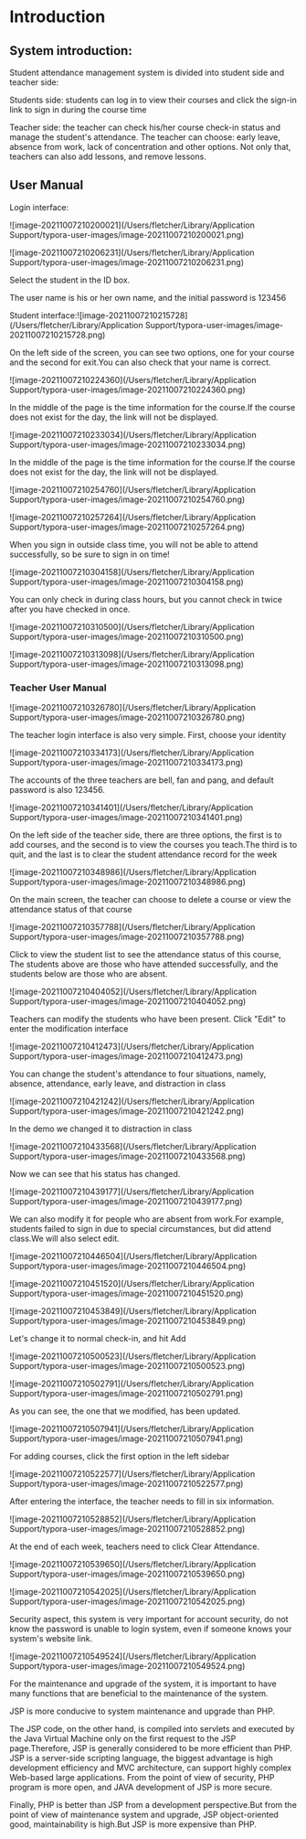 # Introduction 

 

## System introduction: 

Student attendance management system is divided into student side and teacher side: 

Students side: students can log in to view their courses and click the sign-in link to sign in during the course time 

Teacher side: the teacher can check his/her course check-in status and manage the student's attendance. The teacher can choose: early leave, absence from work, lack of concentration and other options. Not only that, teachers can also add lessons, and remove lessons. 



## User Manual

 Login interface: 

![image-20211007210200021](/Users/fletcher/Library/Application Support/typora-user-images/image-20211007210200021.png)

![image-20211007210206231](/Users/fletcher/Library/Application Support/typora-user-images/image-20211007210206231.png)



Select the student in the ID box. 

The user name is his or her own name, and the initial password is 123456 

Student interface:![image-20211007210215728](/Users/fletcher/Library/Application Support/typora-user-images/image-20211007210215728.png)

On the left side of the screen, you can see two options, one for your course and the second for exit.You can also check that your name is correct. 

![image-20211007210224360](/Users/fletcher/Library/Application Support/typora-user-images/image-20211007210224360.png)

In the middle of the page is the time information for the course.If the course does not exist for the day, the link will not be displayed. 

![image-20211007210233034](/Users/fletcher/Library/Application Support/typora-user-images/image-20211007210233034.png)

In the middle of the page is the time information for the course.If the course does not exist for the day, the link will not be displayed. 

![image-20211007210254760](/Users/fletcher/Library/Application Support/typora-user-images/image-20211007210254760.png)

![image-20211007210257264](/Users/fletcher/Library/Application Support/typora-user-images/image-20211007210257264.png)

When you sign in outside class time, you will not be able to attend successfully, so be sure to sign in on time! 

![image-20211007210304158](/Users/fletcher/Library/Application Support/typora-user-images/image-20211007210304158.png)

You can only check in during class hours, but you cannot check in twice after you have checked in once. 

![image-20211007210310500](/Users/fletcher/Library/Application Support/typora-user-images/image-20211007210310500.png)

![image-20211007210313098](/Users/fletcher/Library/Application Support/typora-user-images/image-20211007210313098.png)



### Teacher User Manual 

![image-20211007210326780](/Users/fletcher/Library/Application Support/typora-user-images/image-20211007210326780.png)

The teacher login interface is also very simple. First, choose your identity 

![image-20211007210334173](/Users/fletcher/Library/Application Support/typora-user-images/image-20211007210334173.png)

The accounts of the three teachers are bell, fan and pang, and default password is also 123456. 

![image-20211007210341401](/Users/fletcher/Library/Application Support/typora-user-images/image-20211007210341401.png)

On the left side of the teacher side, there are three options, the first is to add courses, and the second is to view the courses you teach.The third is to quit, and the last is to clear the student attendance record for the week 

![image-20211007210348986](/Users/fletcher/Library/Application Support/typora-user-images/image-20211007210348986.png)

On the main screen, the teacher can choose to delete a course or view the attendance status of that course 

![image-20211007210357788](/Users/fletcher/Library/Application Support/typora-user-images/image-20211007210357788.png)

Click to view the student list to see the attendance status of this course, The students above are those who have attended successfully, and the students below are those who are absent. 

![image-20211007210404052](/Users/fletcher/Library/Application Support/typora-user-images/image-20211007210404052.png)

Teachers can modify the students who have been present. Click "Edit" to enter the modification interface 

![image-20211007210412473](/Users/fletcher/Library/Application Support/typora-user-images/image-20211007210412473.png)

You can change the student's attendance to four situations, namely, absence, attendance, early leave, and distraction in class 

![image-20211007210421242](/Users/fletcher/Library/Application Support/typora-user-images/image-20211007210421242.png)

In the demo we changed it to distraction in class 

![image-20211007210433568](/Users/fletcher/Library/Application Support/typora-user-images/image-20211007210433568.png)



Now we can see that his status has changed. 

![image-20211007210439177](/Users/fletcher/Library/Application Support/typora-user-images/image-20211007210439177.png)

We can also modify it for people who are absent from work.For example, students failed to sign in due to special circumstances, but did attend class.We will also select edit. 

![image-20211007210446504](/Users/fletcher/Library/Application Support/typora-user-images/image-20211007210446504.png)

![image-20211007210451520](/Users/fletcher/Library/Application Support/typora-user-images/image-20211007210451520.png)

![image-20211007210453849](/Users/fletcher/Library/Application Support/typora-user-images/image-20211007210453849.png)



Let's change it to normal check-in, and hit Add 

![image-20211007210500523](/Users/fletcher/Library/Application Support/typora-user-images/image-20211007210500523.png)

![image-20211007210502791](/Users/fletcher/Library/Application Support/typora-user-images/image-20211007210502791.png)

As you can see, the one that we modified, has been updated. 

![image-20211007210507941](/Users/fletcher/Library/Application Support/typora-user-images/image-20211007210507941.png)

For adding courses, click the first option in the left sidebar 

![image-20211007210522577](/Users/fletcher/Library/Application Support/typora-user-images/image-20211007210522577.png)

After entering the interface, the teacher needs to fill in six information. 

![image-20211007210528852](/Users/fletcher/Library/Application Support/typora-user-images/image-20211007210528852.png)

At the end of each week, teachers need to click Clear Attendance. 

![image-20211007210539650](/Users/fletcher/Library/Application Support/typora-user-images/image-20211007210539650.png)

![image-20211007210542025](/Users/fletcher/Library/Application Support/typora-user-images/image-20211007210542025.png)



Security aspect, this system is very important for account security, do not know the password is unable to login system, even if someone knows your system's website link. 

![image-20211007210549524](/Users/fletcher/Library/Application Support/typora-user-images/image-20211007210549524.png)

For the maintenance and upgrade of the system, it is important to have many functions that are beneficial to the maintenance of the system. 

JSP is more conducive to system maintenance and upgrade than PHP. 

The JSP code, on the other hand, is compiled into servlets and executed by the Java Virtual Machine only on the first request to the JSP page.Therefore, JSP is generally considered to be more efficient than PHP. JSP is a server-side scripting language, the biggest advantage is high development efficiency and MVC architecture, can support highly complex Web-based large applications. From the point of view of security, PHP program is more open, and JAVA development of JSP is more secure. 

Finally, PHP is better than JSP from a development perspective.But from the point of view of maintenance system and upgrade, JSP object-oriented good, maintainability is high.But JSP is more expensive than PHP. 






